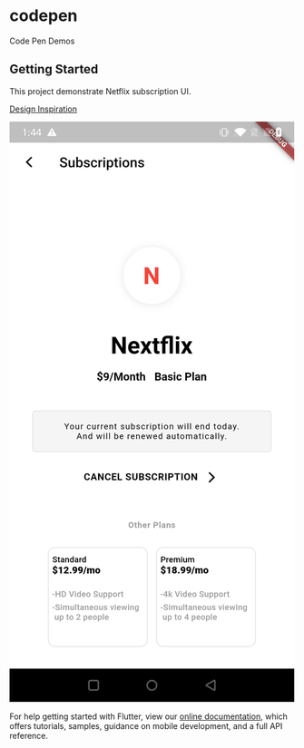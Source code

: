 # codepen

Code Pen Demos

## Getting Started

This project demonstrate Netflix subscription UI.

[Design Inspiration](https://www.instagram.com/p/B_w8rLQgFQi/)

![Netflix UI](/ss/netflix_subscriptions.png)

For help getting started with Flutter, view our
[online documentation](https://flutter.dev/docs), which offers tutorials,
samples, guidance on mobile development, and a full API reference.
